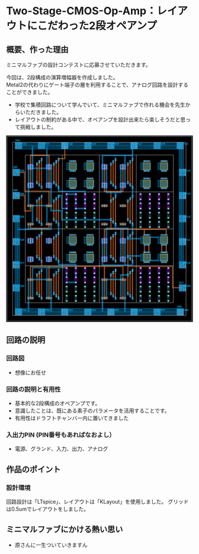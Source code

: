 # Two-Stage-CMOS-Op-Amp：レイアウトにこだわった2段オペアンプ

## 概要、作った理由
ミニマルファブの設計コンテストに応募させていただきます。  

今回は、2段構成の演算増幅器を作成しました。  
Metal2の代わりにゲート端子の層を利用することで、アナログ回路を設計することができました。

- 学校で集積回路について学んでいて、ミニマルファブで作れる機会を先生からいただきました。  
- レイアウトの制約がある中で、オペアンプを設計出来たら楽しそうだと思って挑戦しました。

<img src="images/layout.png" alt="op-amp layout" title="op-amp layout" >

## 回路の説明
### 回路図
- 想像にお任せ

### 回路の説明と有用性
- 基本的な2段構成のオペアンプです。
- 意識したことは、既にある素子のパラメータを活用することです。
- 有用性はドラフトチャンバー内に置いてきました

### 入出力PIN (PIN番号もあればなおよし）
- 電源、グランド、入力、出力、アナログ

## 作品のポイント
### 設計環境
回路設計は「LTspice」、レイアウトは「KLayout」を使用しました。
グリッドは0.5umでレイアウトをしました。

## ミニマルファブにかける熱い思い
- 原さんに一生ついていきますん
